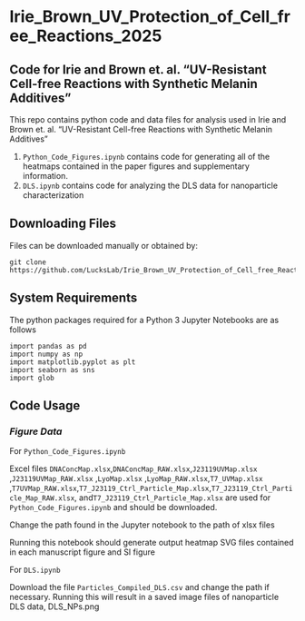 # Irie_Brown_UV_Protection_of_Cell_free_Reactions_2025
## **Code for Irie and Brown et. al. “UV-Resistant Cell-free Reactions with Synthetic Melanin Additives”**

This repo contains python code and data files for analysis used in Irie and Brown et. al. “UV-Resistant Cell-free Reactions with Synthetic Melanin Additives”
1.	`Python_Code_Figures.ipynb` contains code for generating all of the heatmaps contained in the paper figures and supplementary information. 
2.	`DLS.ipynb` contains code for analyzing the DLS data for nanoparticle characterization 

## **Downloading Files**
Files can be downloaded manually or obtained by:
   
    git clone https://github.com/LucksLab/Irie_Brown_UV_Protection_of_Cell_free_Reactions_2025.git

## **System Requirements**
The python packages required for a Python 3 Jupyter Notebooks are as follows

    import pandas as pd
    import numpy as np
    import matplotlib.pyplot as plt
    import seaborn as sns
    import glob

## **Code Usage**

### *Figure Data*
For `Python_Code_Figures.ipynb`

Excel files `DNAConcMap.xlsx`,`DNAConcMap_RAW.xlsx`,`J23119UVMap.xlsx` ,`J23119UVMap_RAW.xlsx` ,`LyoMap.xlsx` ,`LyoMap_RAW.xlsx`,`T7_UVMap.xlsx`  ,`T7UVMap_RAW.xlsx`,`T7_J23119_Ctrl_Particle_Map.xlsx`,`T7_J23119_Ctrl_Particle_Map_RAW.xlsx`, and`T7_J23119_Ctrl_Particle_Map.xlsx`      are used for `Python_Code_Figures.ipynb` and should be downloaded. 

Change the path found in the Jupyter notebook to the path of xlsx files

Running this notebook should generate output heatmap SVG files contained in each manuscript figure and SI figure

For `DLS.ipynb`

Download the file `Particles_Compiled_DLS.csv` and change the path if necessary. Running this will result in a saved image files of nanoparticle DLS data, DLS_NPs.png

